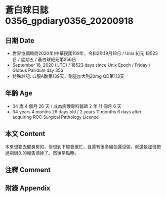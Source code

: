 [_metadata_:encoding]: - "utf-8"
[_metadata_:language]: - "zh-Hant-TW"
[_metadata_:fileformat]: - "markdown"
[_metadata_:MIME_type]: - "text/plain"
[_metadata_:markdown_version]: - "commonmark version 0.29"
[_metadata_:markdown_spec]: - "https://spec.commonmark.org/0.29/"

# 蒼白球日誌0356_gpdiary0356_20200918 #

## 日期 Date ##

* 世界協調時間2020年(中華民國109年，令和2年)9月18日 / Unix 紀元 18523 日 / 星期五 / 蒼白球紀元第356日
* September 18, 2020 (UTC) / 18523 days since Unix Epoch / Friday / Globus Pallidum day 356
* 特殊註記: 口服A酸第139天，劑量加大到20mg QD第113天

## 年齡 Age ##

* 34 歲 4 個月 26 天 / 成為病理專科醫師 2 年 11 個月 6 天
* 34 years 4 months 26 days old / 2 years 11 months 6 days after acquiring ROC Surgical Pathology Licence

## 本文 Content ##

本來想要去健身房的，但想到下周會很忙，且還有很多編曲還沒做，就還是加班把過期很久的報告清掉了。然後早點睡。
    

## 注釋 Comment ##

## 附錄 Appendix ##

